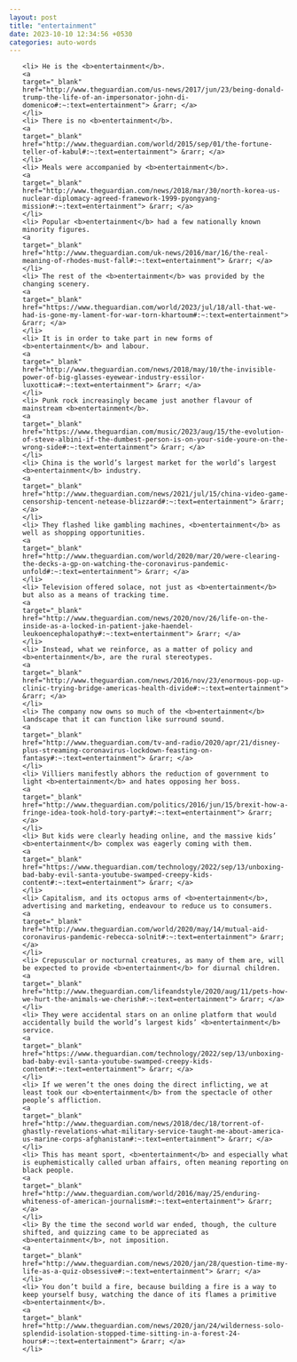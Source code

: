 ```yaml
---
layout: post
title: "entertainment"
date: 2023-10-10 12:34:56 +0530
categories: auto-words
---
```

<ol>

    <li> He is the <b>entertainment</b>.
    <a 
    target="_blank" 
    href="http://www.theguardian.com/us-news/2017/jun/23/being-donald-trump-the-life-of-an-impersonator-john-di-domenico#:~:text=entertainment"> &rarr; </a>
    </li>
    <li> There is no <b>entertainment</b>.
    <a 
    target="_blank" 
    href="http://www.theguardian.com/world/2015/sep/01/the-fortune-teller-of-kabul#:~:text=entertainment"> &rarr; </a>
    </li>
    <li> Meals were accompanied by <b>entertainment</b>.
    <a 
    target="_blank" 
    href="http://www.theguardian.com/news/2018/mar/30/north-korea-us-nuclear-diplomacy-agreed-framework-1999-pyongyang-mission#:~:text=entertainment"> &rarr; </a>
    </li>
    <li> Popular <b>entertainment</b> had a few nationally known minority figures.
    <a 
    target="_blank" 
    href="http://www.theguardian.com/uk-news/2016/mar/16/the-real-meaning-of-rhodes-must-fall#:~:text=entertainment"> &rarr; </a>
    </li>
    <li> The rest of the <b>entertainment</b> was provided by the changing scenery.
    <a 
    target="_blank" 
    href="https://www.theguardian.com/world/2023/jul/18/all-that-we-had-is-gone-my-lament-for-war-torn-khartoum#:~:text=entertainment"> &rarr; </a>
    </li>
    <li> It is in order to take part in new forms of <b>entertainment</b> and labour.
    <a 
    target="_blank" 
    href="http://www.theguardian.com/news/2018/may/10/the-invisible-power-of-big-glasses-eyewear-industry-essilor-luxottica#:~:text=entertainment"> &rarr; </a>
    </li>
    <li> Punk rock increasingly became just another flavour of mainstream <b>entertainment</b>.
    <a 
    target="_blank" 
    href="https://www.theguardian.com/music/2023/aug/15/the-evolution-of-steve-albini-if-the-dumbest-person-is-on-your-side-youre-on-the-wrong-side#:~:text=entertainment"> &rarr; </a>
    </li>
    <li> China is the world’s largest market for the world’s largest <b>entertainment</b> industry.
    <a 
    target="_blank" 
    href="http://www.theguardian.com/news/2021/jul/15/china-video-game-censorship-tencent-netease-blizzard#:~:text=entertainment"> &rarr; </a>
    </li>
    <li> They flashed like gambling machines, <b>entertainment</b> as well as shopping opportunities.
    <a 
    target="_blank" 
    href="http://www.theguardian.com/world/2020/mar/20/were-clearing-the-decks-a-gp-on-watching-the-coronavirus-pandemic-unfold#:~:text=entertainment"> &rarr; </a>
    </li>
    <li> Television offered solace, not just as <b>entertainment</b> but also as a means of tracking time.
    <a 
    target="_blank" 
    href="http://www.theguardian.com/news/2020/nov/26/life-on-the-inside-as-a-locked-in-patient-jake-haendel-leukoencephalopathy#:~:text=entertainment"> &rarr; </a>
    </li>
    <li> Instead, what we reinforce, as a matter of policy and <b>entertainment</b>, are the rural stereotypes.
    <a 
    target="_blank" 
    href="http://www.theguardian.com/news/2016/nov/23/enormous-pop-up-clinic-trying-bridge-americas-health-divide#:~:text=entertainment"> &rarr; </a>
    </li>
    <li> The company now owns so much of the <b>entertainment</b> landscape that it can function like surround sound.
    <a 
    target="_blank" 
    href="http://www.theguardian.com/tv-and-radio/2020/apr/21/disney-plus-streaming-coronavirus-lockdown-feasting-on-fantasy#:~:text=entertainment"> &rarr; </a>
    </li>
    <li> Villiers manifestly abhors the reduction of government to light <b>entertainment</b> and hates opposing her boss.
    <a 
    target="_blank" 
    href="http://www.theguardian.com/politics/2016/jun/15/brexit-how-a-fringe-idea-took-hold-tory-party#:~:text=entertainment"> &rarr; </a>
    </li>
    <li> But kids were clearly heading online, and the massive kids’ <b>entertainment</b> complex was eagerly coming with them.
    <a 
    target="_blank" 
    href="https://www.theguardian.com/technology/2022/sep/13/unboxing-bad-baby-evil-santa-youtube-swamped-creepy-kids-content#:~:text=entertainment"> &rarr; </a>
    </li>
    <li> Capitalism, and its octopus arms of <b>entertainment</b>, advertising and marketing, endeavour to reduce us to consumers.
    <a 
    target="_blank" 
    href="http://www.theguardian.com/world/2020/may/14/mutual-aid-coronavirus-pandemic-rebecca-solnit#:~:text=entertainment"> &rarr; </a>
    </li>
    <li> Crepuscular or nocturnal creatures, as many of them are, will be expected to provide <b>entertainment</b> for diurnal children.
    <a 
    target="_blank" 
    href="http://www.theguardian.com/lifeandstyle/2020/aug/11/pets-how-we-hurt-the-animals-we-cherish#:~:text=entertainment"> &rarr; </a>
    </li>
    <li> They were accidental stars on an online platform that would accidentally build the world’s largest kids’ <b>entertainment</b> service.
    <a 
    target="_blank" 
    href="https://www.theguardian.com/technology/2022/sep/13/unboxing-bad-baby-evil-santa-youtube-swamped-creepy-kids-content#:~:text=entertainment"> &rarr; </a>
    </li>
    <li> If we weren’t the ones doing the direct inflicting, we at least took our <b>entertainment</b> from the spectacle of other people’s affliction.
    <a 
    target="_blank" 
    href="http://www.theguardian.com/news/2018/dec/18/torrent-of-ghastly-revelations-what-military-service-taught-me-about-america-us-marine-corps-afghanistan#:~:text=entertainment"> &rarr; </a>
    </li>
    <li> This has meant sport, <b>entertainment</b> and especially what is euphemistically called urban affairs, often meaning reporting on black people.
    <a 
    target="_blank" 
    href="http://www.theguardian.com/world/2016/may/25/enduring-whiteness-of-american-journalism#:~:text=entertainment"> &rarr; </a>
    </li>
    <li> By the time the second world war ended, though, the culture shifted, and quizzing came to be appreciated as <b>entertainment</b>, not imposition.
    <a 
    target="_blank" 
    href="http://www.theguardian.com/news/2020/jan/28/question-time-my-life-as-a-quiz-obsessive#:~:text=entertainment"> &rarr; </a>
    </li>
    <li> You don’t build a fire, because building a fire is a way to keep yourself busy, watching the dance of its flames a primitive <b>entertainment</b>.
    <a 
    target="_blank" 
    href="http://www.theguardian.com/news/2020/jan/24/wilderness-solo-splendid-isolation-stopped-time-sitting-in-a-forest-24-hours#:~:text=entertainment"> &rarr; </a>
    </li>